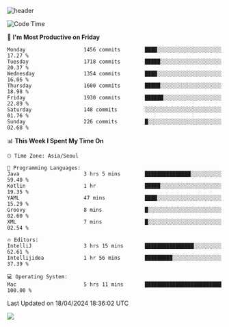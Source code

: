 ![header](https://capsule-render.vercel.app/api?type=Egg&color=timeAuto&height=300&section=header&text=PoPo&fontSize=90&animation=fadeIn)

  <!--START_SECTION:waka-->
![Code Time](http://img.shields.io/badge/Code%20Time-1%2C567%20hrs%205%20mins-blue)

📅 **I'm Most Productive on Friday** 

```text
Monday                   1456 commits        ████░░░░░░░░░░░░░░░░░░░░░   17.27 % 
Tuesday                  1718 commits        █████░░░░░░░░░░░░░░░░░░░░   20.37 % 
Wednesday                1354 commits        ████░░░░░░░░░░░░░░░░░░░░░   16.06 % 
Thursday                 1600 commits        █████░░░░░░░░░░░░░░░░░░░░   18.98 % 
Friday                   1930 commits        ██████░░░░░░░░░░░░░░░░░░░   22.89 % 
Saturday                 148 commits         ░░░░░░░░░░░░░░░░░░░░░░░░░   01.76 % 
Sunday                   226 commits         █░░░░░░░░░░░░░░░░░░░░░░░░   02.68 % 
```


📊 **This Week I Spent My Time On** 

```text
🕑︎ Time Zone: Asia/Seoul

💬 Programming Languages: 
Java                     3 hrs 5 mins        ███████████████░░░░░░░░░░   59.40 % 
Kotlin                   1 hr                █████░░░░░░░░░░░░░░░░░░░░   19.35 % 
YAML                     47 mins             ████░░░░░░░░░░░░░░░░░░░░░   15.29 % 
Groovy                   8 mins              █░░░░░░░░░░░░░░░░░░░░░░░░   02.60 % 
XML                      7 mins              █░░░░░░░░░░░░░░░░░░░░░░░░   02.54 % 

🔥 Editors: 
IntelliJ                 3 hrs 15 mins       ████████████████░░░░░░░░░   62.61 % 
Intellijidea             1 hr 56 mins        █████████░░░░░░░░░░░░░░░░   37.39 % 

💻 Operating System: 
Mac                      5 hrs 11 mins       █████████████████████████   100.00 % 
```


 Last Updated on 18/04/2024 18:36:02 UTC
<!--END_SECTION:waka-->



<img src="https://capsule-render.vercel.app/api?type=Egg&color=timeAuto&height=300&section=footer&text=PoPo&fontSize=90&animation=fadeIn&reversal=true" />
